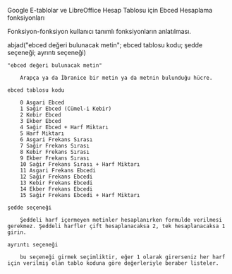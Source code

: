 Google E-tablolar ve LibreOffice Hesap Tablosu için Ebced Hesaplama fonksiyonları

Fonksiyon-fonksiyon kullanıcı tanımlı fonksiyonların anlatılması.

abjad("ebced değeri bulunacak metin"; ebced tablosu kodu; şedde seçeneği; ayrıntı seçeneği)

    "ebced değeri bulunacak metin"

        Arapça ya da İbranice bir metin ya da metnin bulunduğu hücre.

    ebced tablosu kodu

        0 Asgari Ebced
        1 Sağir Ebced (Cümel-i Kebir)
        2 Kebir Ebced
        3 Ekber Ebced
        4 Sağir Ebced + Harf Miktarı
        5 Harf Miktarı
        6 Asgari Frekans Sırası 
        7 Sağir Frekans Sırası
        8 Kebir Frekans Sırası
        9 Ekber Frekans Sırası
        10 Sağir Frekans Sırası + Harf Miktarı
        11 Asgari Frekans Ebcedi
        12 Sağir Frekans Ebcedi
        13 Kebir Frekans Ebcedi
        14 Ekber Frekans Ebcedi
        15 Sağir Frekans Ebcedi + Harf Miktarı

    şedde seçeneği

        Şeddeli harf içermeyen metinler hesaplanırken formulde verilmesi gerekmez. Şeddeli harfler çift hesaplanacaksa 2, tek hesaplanacaksa 1 girin.

    ayrıntı seçeneği

        bu seçeneği girmek seçimliktir, eğer 1 olarak girerseniz her harf için verilmiş olan tablo koduna göre değerleriyle beraber listeler.
